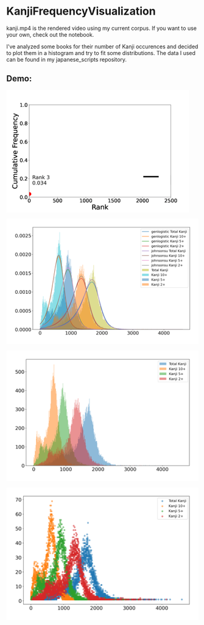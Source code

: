 # KanjiFrequencyVisualization

kanji.mp4 is the rendered video using my current corpus. If you want to use your own, check out the notebook.

I've analyzed some books for their number of Kanji occurences and decided to plot them in a histogram and try to fit some distributions. The data I used can be found in my japanese_scripts repository.

## Demo:
![](https://github.com/exc4l/KanjiFrequencyVisualization/blob/main/kanji.gif)

![](https://github.com/exc4l/KanjiFrequencyVisualization/blob/main/frequency_distribution.png)

![](https://github.com/exc4l/KanjiFrequencyVisualization/blob/main/frequency_histogram.png)

![](https://github.com/exc4l/KanjiFrequencyVisualization/blob/main/frequency_scatter.png)